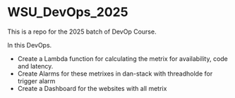 # WSU_DevOps_2025
This is a repo for the 2025 batch of DevOp Course. 

In this DevOps. 
- Create a Lambda function for calculating the metrix for availability, code and latency.
- Create Alarms for these metrixes in dan-stack with threadholde for trigger alarm
- Create a Dashboard for the websites with all metrix

